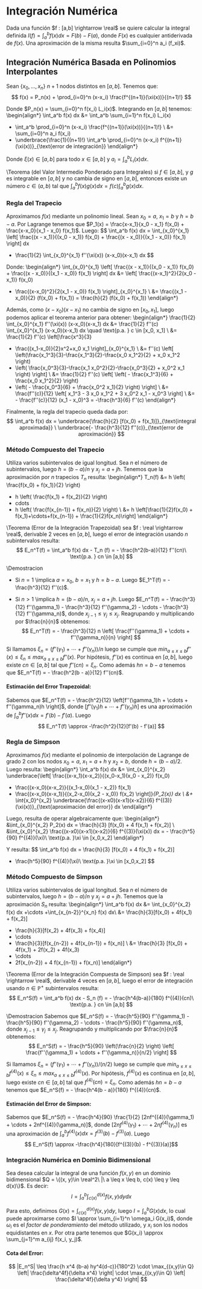 Integración Numérica
====================

Dada una función $f : [a,b] \rightarrow \real$ se quiere calcular la integral
definida $I(f) = \int_a^b f(x) dx = F(b) - F(a)$, donde $F(x)$ es cualquier
antiderivada de $f(x)$. Una aproximación de la misma resulta $\sum_{i=0}^n a_i
(f_xi)$.

Integración Numérica Basada en Polinomios Interpolantes
-------------------------------------------------------

Sean $\{x_0, ..., x_n\}$ $n+1$ nodos distintos en $[a,b]$. Tenemos que:
$$
f(x) = P_n(x) + \prod_{i=0}^n (x-x_i) \frac{f^{(n+1)}(\xi(x))}{(n+1)!}
$$

Donde $P_n(x) = \sum_{i=0}^n f(x_i) L_i(x)$. Integrando en $[a,b]$ tenemos:
\begin{align*}
\int_a^b f(x) dx &= \int_a^b \sum_{i=1}^n f(x_i) L_i(x) 
+ \int_a^b \prod_{i=0}^n (x-x_i) \frac{f^{(n+1)}(\xi(x))}{(n+1)!} \\
&= \sum_{i=0}^n a_i f(x_i) 
+ \underbrace{\frac{1}{(n+1)!} 
\int_a^b \prod_{i=0}^n (x-x_i) f^{(n+1)}(\xi(x))}_{\text{error de integración}}
\end{align*}

Donde $\xi(x) \in [a,b]$ para todo $x \in [a,b]$ y $a_i = \int_a^b L_i(x) dx$.

\Teorema (del Valor Intermedio Ponderado para Integrales) si $f \in [a,b]$, y
$g$ es integrable en $[a,b]$ y no cambia de signo en $[a,b]$, entonces existe un
número $c \in (a,b)$ tal que $\int_a^b f(x)g(x) dx = f(c) \int_a^b g(x) dx$.
 
### Regla del Trapecio

Aproximamos $f(x)$ mediante un polinomio lineal. Sean $x_0 = a$, $x_1 = b$ y $h
= b-a$. Por Lagrange tenemos que $P_1(x) = \frac{x-x_1}{x_0 - x_1} f(x_0) +
\frac{x-x_0}{x_1 - x_0} f(x_1)$. Luego:
$$
\int_a^b f(x) dx = \int_{x_0}^{x_1} 
\left[ \frac{(x - x_1)}{(x_0 - x_1)} f(x_0) + \frac{(x - x_0)}{(x_1 - x_0)} f(x_1)
\right] dx 
+ \frac{1}{2} \int_{x_0}^{x_1} f''(\xi(x)) (x-x_0)(x-x_1) dx
$$

Donde:
\begin{align*}
\int_{x_0}^{x_1} 
\left[ \frac{(x - x_1)}{(x_0 - x_1)} f(x_0) + \frac{(x - x_0)}{(x_1 - x_0)} f(x_1)
\right] dx 
&= \left[ \frac{(x-x_1)^2}{2(x_0 - x_1)} f(x_0) 
+ \frac{(x-x_0)^2}{2(x_1 - x_0)} f(x_1) \right]_{x_0}^{x_1} \\
&= \frac{(x_1 - x_0)}{2} (f(x_0) + f(x_1)) = \frac{h}{2} (f(x_0) + f(x_1))
\end{align*}

Además, como $(x-x_0)(x-x_1)$ no cambia de signo en $[x_0,x_1]$, luego podemos
aplicar el teorema anterior para obtener:
\begin{align*}
\frac{1}{2} \int_{x_0}^{x_1} f''(\xi(x)) (x-x_0)(x-x_1) dx
&= \frac{1}{2} f''(c) \int_{x_0}^{x_1} (x-x_0)(x-x_1) dx \quad
\text{p.a. } c \in [x_0, x_1] \\
&= \frac{1}{2} f''(c) \left[\frac{x^3}{3} 
- \frac{(x_1-x_0)}{2}x^2+x_0 x_1 \right]_{x_0}^{x_1} \\
&= f''(c) \left[ 
\left(\frac{x_1^3}{3}-\frac{x_1^3}{2}-\frac{x_0 x_1^2}{2} + x_0 x_1^2 \right) 
- \left( \frac{x_0^3}{3}-\frac{x_1 x_0^2}{2}-\frac{x_0^3}{2} + x_0^2 x_1 \right)
\right] \\
&= \frac{1}{2} f''(c) \left[ \left( - \frac{x_1^3}{6} + \frac{x_0 x_1^2}{2} \right) 
- \left( - \frac{x_0^3}{6} + \frac{x_0^2 x_1}{2} \right) \right] \\
&= \frac{f''(c)}{12} \left[ x_1^3 - 3 x_0 x_1^2  + 3 x_0^2 x_1 - x_0^3 \right] \\
&= - \frac{f''(c)}{12} (x_1 - x_0)^3 = -\frac{h^3}{6} f''(c)
\end{align*}

Finalmente, la regla del trapecio queda dada por:
$$
\int_a^b f(x) dx = 
\underbrace{\frac{h}{2} [f(x_0) + f(x_1)]}_{\text{integral aproximada}} 
\ \underbrace{- \frac{h^3}{12} f''(c)}_{\text{error de aproximación}}
$$

### Método Compuesto del Trapecio

Utiliza varios subintervalos de igual longitud. Sea $n$ el número de
subintervalos, luego $h = (b-a)/n$ y $x_j = a + jh$. Tenemos que la aproximación
por $n$ trapecios $T_n$ resulta:
\begin{align*}
T_n(f) 
&= h \left( \frac{f(x_0) + f(x_1)}{2} \right) 
+ h \left( \frac{f(x_1) + f(x_2)}{2} \right)
+ cdots
+ h \left( \frac{f(x_{n-1}) + f(x_n)}{2} \right) \\
&= h \left[\frac{1}{2}f(x_0) + f(x_1)+\cdots+f(x_{n-1}) + \frac{1}{2}f(x_n)\right]
\end{align*}

\Teorema (Error de la Integración Trapezoidal) sea $f : \real \rightarrow
\real$, derivable 2 veces en $[a,b]$, luego el error de integración usando $n$
subintervalos resulta:
$$
E_n^T(f) = \int_a^b f(x) dx - T_n (f) = - \frac{h^2(b-a)}{12} f''(cn)\ 
\text{p.a. } cn \in [a,b]
$$

\Demostracion 

+ Si $n = 1$ \implica $a = x_0$, $b = x_1$ y $h = b-a$. Luego $E_1^T(f) = -
\frac{h^3}{12} f''(c)$.
  
+ Si $n > 1$ \implica $h = (b-a) / n$, $x_j = a + jh$. Luego $E_n^T(f) = -
\frac{h^3}{12} f''(\gamma_1) - \frac{h^3}{12} f''(\gamma_2) - \cdots -
\frac{h^3}{12} f''(\gamma_n)$, donde $x_{j-1} \leq \gamma_j \leq x_j$.
Reagrupando y multiplicando por $\frac{n}{n}$ obtenemos:
$$
E_n^T(f) = - \frac{h^3}{12} n \left[ \frac{f''(\gamma_1) + \cdots +
f''(\gamma_n)}{n} \right]
$$

Si llamamos $\xi_n = (f''(\gamma_1) + \cdots + f''(\gamma_n))/n$ luego se cumple
que $min_{a \leq x \leq b} f''(x) \leq \xi_n \leq max_{a \leq x \leq b} f''(x)$.
Por hipótesis, $f''(x)$ es continua en $[a,b]$, luego existe $cn \in [a,b]$ tal
que $f''(cn) = \xi_n$. Como además $hn = b - a$ tenemos que $E_n^T(f) = -
\frac{h^2(b - a)}{12} f''(cn)$.

#### Estimación del Error Trapezoidal: 
Sabemos que $E_n^T(f) = - \frac{h^2}{12} \left[f''(\gamma_1)h + \cdots +
f''(\gamma_n)h \right]$, donde $[f''(\gamma_1)h + \cdots + f''(\gamma_n)h]$ es una
aproximación de $\int_a^b f''(x) dx = f'(b) - f'(a)$. Luego 
$$
E_n^T(f) \approx -\frac{h^2}{12}[f'(b) - f'(a)]
$$

### Regla de Simpson

Aproximamos $f(x)$ mediante el polinomio de interpolación de Lagrange de grado 2
con los nodos $x_0 = a$, $x_1 = a + h$ y $x_2 = b$, donde $h = (b-a)/2$. Luego
resulta: 
\begin{align*}
\int_a^b f(x) dx 
&= \int_{x_0}^{x_2} \underbrace{\left[
\frac{(x-x_1)(x-x_2)}{(x_0-x_1)(x_0 - x_2)} f(x_0) 
+ \frac{(x-x_0)(x-x_2)}{(x_1-x_0)(x_1 - x_2)} f(x_1) 
+ \frac{(x-x_0)(x-x_1)}{(x_2-x_0)(x_2 - x_0)} f(x_2)
\right]}_{P_2(x)}  dx \\ 
&+ \int_{x_0}^{x_2} \underbrace{\frac{(x-x0)(x-x1)(x-x2)}{6} 
f^{(3)}(\xi(x))}_{\text{aproximación del error}} dx
\end{align*}

Luego, resulta de operar algebraicamente que:
\begin{align*}
&\int_{x_0}^{x_2} P_2(x) dx = \frac{h}{3} [f(x_0) + 4 f(x_1) + f(x_2)] \\
&\int_{x_0}^{x_2} \frac{(x-x0)(x-x1)(x-x2)}{6} f^{(3)}(\xi(x)) dx 
= - \frac{h^5}{90} f^{(4)}(\xi)\ \text{p.a. }\xi \in [x_0,x_2]
\end{align*}

Y resulta:
$$
\int_a^b f(x) dx = \frac{h}{3} [f(x_0) + 4 f(x_1) + f(x_2)] 
- \frac{h^5}{90} f^{(4)}(\xi)\ \text{p.a. }\xi \in [x_0,x_2]
$$

### Método Compuesto de Simpson

Utiliza varios subintervalos de igual longitud. Sea $n$ el número de
subintervalos, luego $h = (b-a)/n$ y $x_j = a + jh$. Tenemos que la aproximación
$S_n$ resulta: 
\begin{align*}
\int_a^b f(x) dx &= \int_{x_0}^{x_2} f(x) dx +\cdots +\int_{x_{n-2}}^{x_n} f(x) dx\\
&= \frac{h}{3}[f(x_0) + 4f(x_1) + f(x_2)]
+ \frac{h}{3}[f(x_2) + 4f(x_3) + f(x_4)]
+ \cdots 
+ \frac{h}{3}[f(x_{n-2}) + 4f(x_{n-1}) + f(x_n)] \\
&= \frac{h}{3} [f(x_0) + 4f(x_1) + 2f(x_2) + 4f(x_3) 
+ \cdots 
+ 2f(x_{n-2}) + 4 f(x_{n-1}) + f(x_n)]
\end{align*}


\Teorema (Error de la Integración Compuesta de Simpson) sea $f : \real
\rightarrow \real$, derivable 4 veces en $[a,b]$, luego el error de integración
usando $n \in \mathbb{P^+}$ subintervalos resulta:
$$
E_n^S(f) = \int_a^b f(x) dx - S_n (f) = - \frac{h^4(b-a)}{180} f^{(4)}(cn)\ 
\text{p.a. } cn \in [a,b]
$$

\Demostracion Sabemos que $E_n^S(f) = - \frac{h^5}{90} f''(\gamma_1) -
\frac{h^5}{90} f''(\gamma_2) - \cdots - \frac{h^5}{90} f''(\gamma_n)$, donde
$x_{j-1} \leq \gamma_j \leq x_j$. Reagrupando y multiplicando por $\frac{n}{n}$
obtenemos:
$$
E_n^S(f) = - \frac{h^5}{90} \left(\frac{n}{2} \right) 
\left[ \frac{f''(\gamma_1) + \cdots + f''(\gamma_n)}{n/2} \right]
$$

Si llamamos $\xi_n = (f''(\gamma_1) + \cdots + f''(\gamma_n))/(n/2)$ luego se
cumple que $min_{a \leq x \leq b} f^{(4)}(x) \leq \xi_n \leq max_{a \leq x \leq
b} f^{(4)}(x)$. Por hipótesis, $f^{(4)}(x)$ es continua en $[a,b]$, luego existe
$cn \in [a,b]$ tal que $f^{(4)}(cn) = \xi_n$. Como además $hn = b - a$ tenemos
que $E_n^S(f) = - \frac{h^4(b - a)}{180} f^{(4)}(cn)$.

#### Estimación del Error de Simpson: 
Sabemos que $E_n^S(f) = - \frac{h^4}{90} \frac{1}{2} [2nf^{(4)}(\gamma_1) +
\cdots + 2nf^{(4)}(\gamma_n)]$, donde $[2nf^{(4)}(\gamma_1) + \cdots +
2nf^{(4)}(\gamma_n)]$ es una aproximación de $\int_a^b f^{(4)}(x) dx =
f^{(3)}(b) - f^{(3)}(a)$. Luego $$ E_n^S(f) \approx
-\frac{h^4}{180}[f^{(3)}(b) - f^{(3)}(a)]$$

### Integración Numérica en Dominio Bidimensional

Sea desea calcular la integral de una función $f(x, y)$ en un dominio
bidimensional $Q = \{(x, y)\in \real^2\ |\ a \leq x \leq b, c(x) \leq y \leq
d(x)\}$. Es decir:
$$
I = \int_a^b \int_{c(x)}^{d(x)} f(x, y) dy dx
$$

Para esto, definimos $G(x) = \int_{c(x)}^{d(x)} f(x, y) dy$, luego $I = \int_a^b
G(x) dx$, lo cual puede aproximarse como $I \approx \sum_{i=1}^n \omega_i
G(x_i)$, donde $\omega_i$ es el _factor de ponderamiento_ del método utilizado,
y $x_i$ son los nodos equidistantes en $x$. Por otra parte tenemos que $G(x_i)
\approx \sum_{j=1}^m a_{ij} f(x_i, y_j)$.

#### Cota del Error:
$$ 
|E_n^S| \leq \frac{h x^4 (b-a) hy^4(d-c)}{180^2} 
\cdot \max_{(x,y)\in Q} \left| \frac{\delta^4f}{\delta x^4} \right| 
\cdot \max_{(x,y)\in Q} \left| \frac{\delta^4f}{\delta y^4} \right| 
$$
